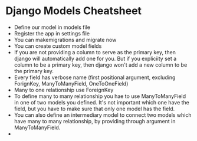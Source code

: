 # Django Models Cheatsheet

- Define our model in models file
- Register the app in settings file
- You can makemigrations and migrate now
- You can create custom model fields
- If you are not providing a column to serve as the primary key, then django will automatically add one for you. But if you expliciity set a column to be a primary key, then django won't add a new column to be the primary key.
- Every field has verbose name (first positional argument, excluding ForignKey, ManyToManyField, OneToOneField)
- Many to one relationship use ForeignKey
- To define many to many relationship you hae to use ManyToManyField in one of two models you defined. It's not important which one have the field, but you have to make sure that only one model has the field.
- You can also define an intermediary model to connect two models which have many to many relationship, by providing through argument in ManyToManyField.
- 